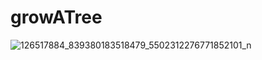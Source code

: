 # growATree
![126517884_839380183518479_5502312276771852101_n](https://user-images.githubusercontent.com/31515870/100332036-7885c580-3003-11eb-96f6-7679771ca4a0.png)
